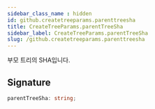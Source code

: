 ```yaml
---
sidebar_class_name : hidden
id: github.createtreeparams.parenttreesha
title: CreateTreeParams.parentTreeSha
sidebar_label: CreateTreeParams.parentTreeSha
slug: /github.createtreeparams.parenttreesha
---
```






부모 트리의 SHA입니다.

## Signature

```typescript
parentTreeSha: string;
```
